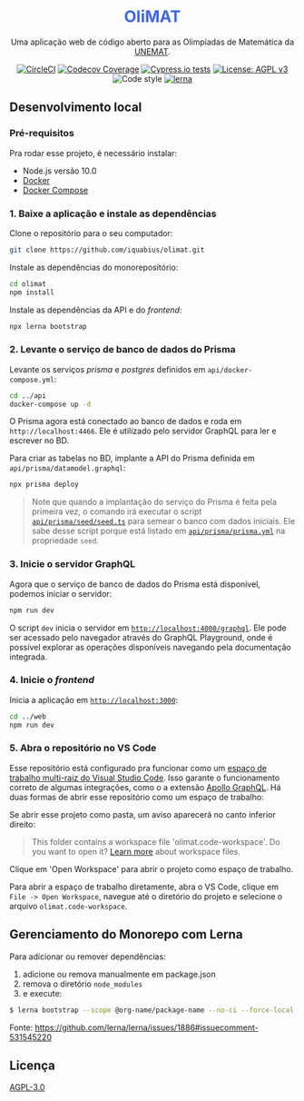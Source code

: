 <h1 align="center" style="color:RoyalBlue">OliMAT</h1>

<div align="center">

Uma aplicação web de código aberto para as Olimpíadas de Matemática da [UNEMAT](http://portal.unemat.br).

[![CircleCI](https://circleci.com/gh/iquabius/olimat/tree/master.svg?style=svg)](https://circleci.com/gh/iquabius/olimat/tree/master)
[![Codecov Coverage](https://img.shields.io/codecov/c/github/iquabius/olimat/master.svg?style=flat&logo=Codecov)](https://codecov.io/gh/iquabius/olimat/)
[![Cypress.io tests](https://img.shields.io/badge/cypress.io-tests-green.svg?style=flat)](https://cypress.io)
[![License: AGPL v3](https://img.shields.io/badge/License-AGPL%20v3-brightgreen.svg)](https://www.gnu.org/licenses/agpl-3.0)
![Code style](https://img.shields.io/badge/code_style-prettier-ff69b4.svg)
[![lerna](https://img.shields.io/badge/maintained%20with-lerna-cc00ff.svg)](https://lernajs.io/)

</div>

## Desenvolvimento local

### Pré-requisitos

Pra rodar esse projeto, é necessário instalar:

- Node.js versão 10.0
- [Docker](https://docs.docker.com/install/)
- [Docker Compose](https://docs.docker.com/compose/)

### 1. Baixe a aplicação e instale as dependências

Clone o repositório para o seu computador:

```bash
git clone https://github.com/iquabius/olimat.git
```

Instale as dependências do monorepositório:

```bash
cd olimat
npm install
```

Instale as dependências da API e do *frontend*:

```bash
npx lerna bootstrap
```

### 2. Levante o serviço de banco de dados do Prisma

Levante os serviços *prisma* e *postgres* definidos em `api/docker-compose.yml`:

```bash
cd ../api
docker-compose up -d
```

O Prisma agora está conectado ao banco de dados e roda em `http://localhost:4466`.
Ele é utilizado pelo servidor GraphQL para ler e escrever no BD.

Para criar as tabelas no BD, implante a API do Prisma definida em `api/prisma/datamodel.graphql`:

```bash
npx prisma deploy
```

> Note que quando a implantação do serviço do Prisma é feita pela primeira vez, o comando irá executar o script [`api/prisma/seed/seed.ts`](api/prisma/seed/seed.ts) para semear o banco com dados iniciais. Ele sabe desse script porque está listado em [`api/prisma/prisma.yml`](api/prisma/prisma.yml) na propriedade `seed`.

### 3. Inicie o servidor GraphQL

Agora que o serviço de banco de dados do Prisma está disponível, podemos iniciar
o servidor:

```bash
npm run dev
```

O script `dev` inicia o servidor em [`http://localhost:4000/graphql`](http://localhost:4000/graphql). Ele pode ser acessado pelo navegador através do GraphQL Playground, onde é possível explorar as operações disponíveis navegando pela documentação integrada.

### 4. Inicie o *frontend*

Inicia a aplicação em [`http://localhost:3000`](http://localhost:3000):

```bash
cd ../web
npm run dev
```

### 5. Abra o repositório no VS Code

Esse repositório está configurado pra funcionar como um [espaço de trabalho multi-raiz do Visual Studio Code](https://code.visualstudio.com/docs/editor/multi-root-workspaces).
Isso garante o funcionamento correto de algumas integrações, como o a extensão
[Apollo GraphQL](https://marketplace.visualstudio.com/items?itemName=apollographql.vscode-apollo). Há duas formas de abrir esse repositório como um espaço de trabalho:

Se abrir esse projeto como pasta, um aviso aparecerá no canto inferior direito:

> This folder contains a workspace file 'olimat.code-workspace'. Do you want to open it? [Learn more](https://code.visualstudio.com/docs/editor/multi-root-workspaces) about workspace files.

Clique em 'Open Workspace' para abrir o projeto como espaço de trabalho.

Para abrir a espaço de trabalho diretamente, abra o VS Code, clique em `File -> Open Workspace`, navegue até o diretório do projeto e selecione o arquivo `olimat.code-workspace`.


## Gerenciamento do Monorepo com Lerna

Para adicionar ou remover dependências:

1. adicione ou remova manualmente em package.json
2. remova o diretório `node_modules`
3. e execute:

```bash
$ lerna bootstrap --scope @org-name/package-name --no-ci --force-local
```

Fonte: https://github.com/lerna/lerna/issues/1886#issuecomment-531545220

## Licença

[AGPL-3.0](./LICENSE)
